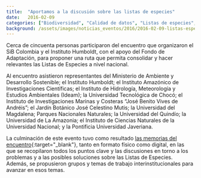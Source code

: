 ```yaml
---
title:  "Aportamos a la discusión sobre las listas de especies"
date:   2016-02-09
categories: ["Biodiversidad", "Calidad de datos", "Listas de especies", "2016"]
background: /assets/images/noticias_eventos/2016/2016-02-09-listas-especies-750x390.jpg
---
```


Cerca de cincuenta personas participaron del encuentro que organizaron el SiB Colombia y el Instituto Humboldt, con el apoyo del Fondo de Adaptación, para proponer una ruta que permita consolidar y hacer relevantes las Listas de Especies a nivel nacional.  

Al encuentro asistieron representantes del Ministerio de Ambiente y Desarrollo Sostenible; el Instituto Humboldt; el Instituto Amazónico de Investigaciones Científicas; el Instituto de Hidrología, Meteorología y Estudios Ambientales (Ideam); la Universidad Tecnológica de Chocó; el Instituto de Investigaciones Marinas y Costeras “José Benito Vives de Andréis”; el Jardín Botánico José Celestino Mutis; la Universidad del Magdalena; Parques Nacionales Naturales; la Universidad del Quindío; la Universidad de La Amazonia; el Instituto de Ciencias Naturales de la Universidad Nacional; y la Pontificia Universidad Javeriana.  

La culminación de este evento tuvo como resultado [las memorias del encuentro](http://www.humboldt.org.co/es/component/k2/item/799-lista-especies){:target="_blank"}, tanto en formato físico como digital, en las que se recopilaron todos los puntos clave y las discusiones en torno a los problemas y a las posibles soluciones sobre las Listas de Especies. Además, se propusieron grupos y temas de trabajo interinstitucionales para avanzar en esos temas.

